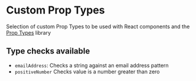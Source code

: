 # Custom Prop Types

Selection of custom Prop Types to be used with React components and the [Prop Types](https://www.npmjs.com/package/prop-types) library

## Type checks available

* `emailAddress`: Checks a string against an email address pattern
* `positiveNumber` Checks value is a number greater than zero